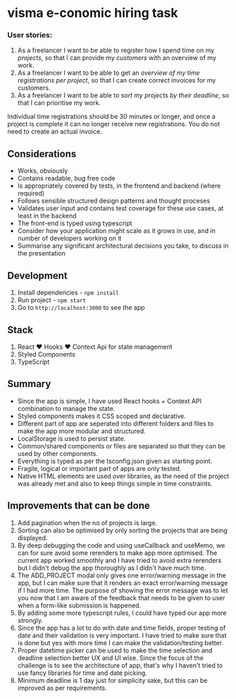# visma e-conomic hiring task

### User stories:

1. As a freelancer I want to be able to register how I spend time on my _projects_, so that I can provide my _customers_ with an overview of my work.
2. As a freelancer I want to be able to get an _overview of my time registrations per project_, so that I can create correct invoices for my customers.
3. As a freelancer I want to be able to _sort my projects by their deadline_, so that I can prioritise my work.

Individual time registrations should be 30 minutes or longer, and once a project is complete it can no longer receive new registrations. You do not need to create an actual invoice.

## Considerations

- Works, obviously
- Contains readable, bug free code
- Is appropriately covered by tests, in the frontend and backend (where required)
- Follows sensible structured design patterns and thought proceses
- Validates user input and contains test coverage for these use cases, at least in the backend
- The front-end is typed using typescript
- Consider how your application might scale as it grows in use, and in number of developers working on it
- Summarise any significant architectural decisions you take, to discuss in the presentation

## Development

1. Install dependencies - `npm install`
2. Run project - `npm start`
3. Go to `http://localhost:3000` to see the app

## Stack

1. React ❤️ Hooks ❤️ Context Api for state management
2. Styled Components
3. TypeScript

## Summary

- Since the app is simple, I have used React hooks + Context API combination to manage the state.
- Styled components makes it CSS scoped and declarative.
- Different part of app are seperated into different folders and files to make the app more modular and structured.
- LocalStorage is used to persist state.
- Common/shared components or files are separated so that they can be used by other components.
- Everything is typed as per the tsconfig.json given as starting point.
- Fragile, logical or important part of apps are only tested.
- Native HTML elements are used over libraries, as the need of the project was already met and also to keep things simple in time constraints.

## Improvements that can be done

1. Add pagination when the no of projects is large.
2. Sorting can also be optimised by only sorting the projects that are being displayed.
3. By deep debugging the code and using useCallback and useMemo, we can for sure avoid some rerenders to make app more optimised. The current app worked smoothly and I have tried to avoid extra rerenders but I didn't debug the app thoroughly as I didn't have much time.
4. The ADD_PROJECT modal only gives one error/warning message in the app, but I can make sure that it renders an exact error/warning message if I had more time. The purpose of showing the error message was to let you now that I am aware of the feedback that needs to be given to user when a form-like submission is happened.
5. By adding some more typescript rules, I could have typed our app more strongly.
6. Since the app has a lot to do with date and time fields, proper testing of date and their validation is very important. I have tried to make sure that is done but yes with more time I can make the validation/testing better.
7. Proper datetime picker can be used to make the time selection and deadline selection better UX and UI wise. Since the focus of the challenge is to see the architecture of app, that's why I haven't tried to use fancy libraries for time and date picking.
8. Minimum deadline is 1 day just for simplicity sake, but this can be improved as per requirements.
